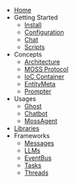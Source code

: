 - [Home](/zh-cn/)
- Getting Started
    - [Install](/zh-cn/getting_started/installation.md)
    - [Configuration](/zh-cn/getting_started/configuration.md)
    - [Chat](/zh-cn/getting_started/chat_with_ghost.md)
    - [Scripts](/zh-cn/getting_started/scripts.md)
- Concepts
    - [Architecture](/zh-cn/concepts/abcd.md)
    - [MOSS Protocol](/zh-cn/concepts/moss_protocol.md)
    - [IoC Container](/zh-cn/concepts/ioc_container.md)
    - [EntityMeta](/zh-cn/concepts/entity_meta.md)
    - [Prompter](/zh-cn/concepts/prompter.md)
- Usages
    - [Ghost](/zh-cn/usages/ghost.md)
    - [Chatbot](/zh-cn/usages/chatbot.md)
    - [MossAgent](/zh-cn/usages/moss_agent.md)
- [Libraries](/zh-cn/libraries/libraries.md)
- Frameworks
    - [Messages](/zh-cn/frameworks/messages.md)
    - [LLMs](/zh-cn/frameworks/llms.md)
    - [EventBus](/zh-cn/frameworks/eventbus.md)
    - [Tasks](/zh-cn/frameworks/tasks.md)
    - [Threads](/zh-cn/frameworks/threads.md)